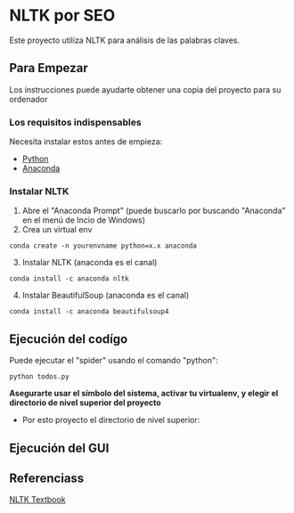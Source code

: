 # NLTK por SEO

Este proyecto utiliza NLTK para análisis de las palabras claves. 

## Para Empezar

Los instrucciones puede ayudarte obtener una copia del proyecto para su ordenador

### Los requisitos indispensables

Necesita instalar estos antes de empieza:

* [Python](https://www.python.org/downloads/)
* [Anaconda](https://docs.anaconda.com/anaconda/install/)


### Instalar NLTK

1. Abre el "Anaconda Prompt" (puede buscarlo por buscando "Anaconda" en el menú de Incio de Windows)
2. Crea un virtual env
```
conda create -n yourenvname python=x.x anaconda
```
3. Instalar NLTK (anaconda es el canal)
```
conda install -c anaconda nltk
```
4. Instalar BeautifulSoup (anaconda es el canal)
```
conda install -c anaconda beautifulsoup4
```
## Ejecución del codígo

Puede ejecutar el "spider" usando el comando "python":
```
python todos.py
```
**Asegurarte usar el símbolo del sistema, activar tu virtualenv, y elegir el directorio de nivel superior del proyecto**
* Por esto proyecto el directorio de nivel superior: 

## Ejecución del GUI


## Referenciass
[NLTK Textbook](https://www.nltk.org/book/)
